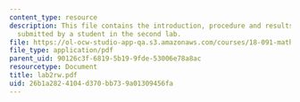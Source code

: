 ```yaml
---
content_type: resource
description: This file contains the introduction, procedure and results of an experiment
  submitted by a student in the second lab.
file: https://ol-ocw-studio-app-qa.s3.amazonaws.com/courses/18-091-mathematical-exposition-spring-2005/26b1a2824104d370bb739a01309456fa_lab2rw.pdf
file_type: application/pdf
parent_uid: 90126c3f-6819-5b19-9fde-53006e78a8ac
resourcetype: Document
title: lab2rw.pdf
uid: 26b1a282-4104-d370-bb73-9a01309456fa
---
```

